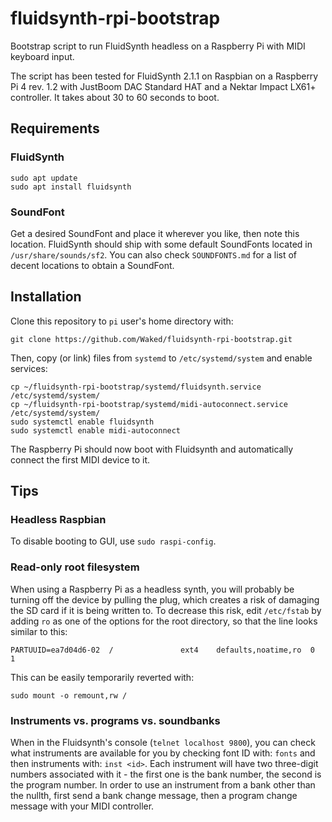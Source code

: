 # fluidsynth-rpi-bootstrap
Bootstrap script to run FluidSynth headless on a Raspberry Pi with MIDI
keyboard input.

The script has been tested for FluidSynth 2.1.1 on Raspbian on a Raspberry Pi 4
rev. 1.2 with JustBoom DAC Standard HAT and a Nektar Impact LX61+ controller.
It takes about 30 to 60 seconds to boot.


## Requirements

### FluidSynth
```
sudo apt update
sudo apt install fluidsynth
```

### SoundFont
Get a desired SoundFont and place it wherever you like, then note this
location. FluidSynth should ship with some default SoundFonts located in
`/usr/share/sounds/sf2`. You can also check `SOUNDFONTS.md` for a list of
decent locations to obtain a SoundFont.


## Installation
Clone this repository to `pi` user's home directory with:
```
git clone https://github.com/Waked/fluidsynth-rpi-bootstrap.git
```

Then, copy (or link) files from `systemd` to `/etc/systemd/system` and enable
services:
```
cp ~/fluidsynth-rpi-bootstrap/systemd/fluidsynth.service /etc/systemd/system/
cp ~/fluidsynth-rpi-bootstrap/systemd/midi-autoconnect.service /etc/systemd/system/
sudo systemctl enable fluidsynth
sudo systemctl enable midi-autoconnect
```

The Raspberry Pi should now boot with Fluidsynth and automatically connect
the first MIDI device to it.


## Tips

### Headless Raspbian
To disable booting to GUI, use `sudo raspi-config`.

### Read-only root filesystem
When using a Raspberry Pi as a headless synth, you will probably be turning off
the device by pulling the plug, which creates a risk of damaging the SD card
if it is being written to. To decrease this risk, edit `/etc/fstab` by adding
`ro` as one of the options for the root directory, so that the line looks
similar to this:
```
PARTUUID=ea7d04d6-02  /               ext4    defaults,noatime,ro  0       1
```

This can be easily temporarily reverted with:
```
sudo mount -o remount,rw /
```

### Instruments vs. programs vs. soundbanks
When in the Fluidsynth's console (`telnet localhost 9800`), you can check what
instruments are available for you by checking font ID with: `fonts` and then
instruments with: `inst <id>`. Each instrument will have two three-digit
numbers associated with it - the first one is the bank number, the second is
the program number. In order to use an instrument from a bank other than the
nullth, first send a bank change message, then a program change message with
your MIDI controller.

